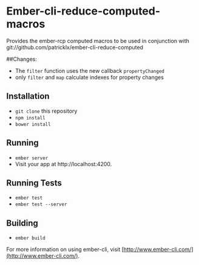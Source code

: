 # Ember-cli-reduce-computed-macros

Provides the ember-rcp computed macros to be used in conjunction with git://github.com/patricklx/ember-cli-reduce-computed

##Changes:
- The `filter` function uses the new callback `propertyChanged`
- only `filter` and `map` calculate indexes for property changes 

## Installation

* `git clone` this repository
* `npm install`
* `bower install`

## Running

* `ember server`
* Visit your app at http://localhost:4200.

## Running Tests

* `ember test`
* `ember test --server`

## Building

* `ember build`

For more information on using ember-cli, visit [http://www.ember-cli.com/](http://www.ember-cli.com/).
